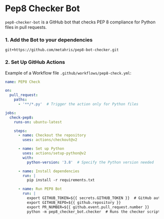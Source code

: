 # Pep8 Checker Bot

`pep8-checker-bot` is a GitHub bot that checks PEP 8 compliance for Python files in pull requests.

### 1. Add the Bot to your dependencies

`git+https://github.com/metahris/pep8-bot-checker.git`

### 2. Set Up GitHub Actions

Example of a Workflow file `.github/workflows/pep8-check.yml`:

```yaml
name: PEP8 Check

on:
  pull_request:
    paths:
      - '**/*.py'  # Trigger the action only for Python files

jobs:
  check-pep8:
    runs-on: ubuntu-latest

    steps:
      - name: Checkout the repository
        uses: actions/checkout@v2

      - name: Set up Python
        uses: actions/setup-python@v2
        with:
          python-version: '3.8'  # Specify the Python version needed

      - name: Install dependencies
        run: |
          pip install -r requirements.txt

      - name: Run PEP8 Bot
        run: |
          export GITHUB_TOKEN=${{ secrets.GITHUB_TOKEN }}  # GitHub automatically provides this token
          export GITHUB_REPO=${{ github.repository }}
          export PR_NUMBER=${{ github.event.pull_request.number }}
          python -m pep8_checker_bot.checker  # Runs the checker script
```